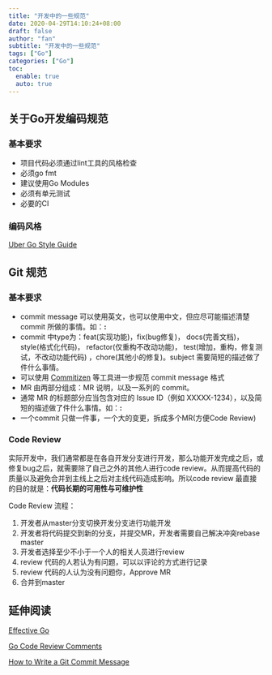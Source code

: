 ```yaml
---
title: "开发中的一些规范"
date: 2020-04-29T14:10:24+08:00
draft: false
author: "fan"
subtitle: "开发中的一些规范"
tags: ["Go"]
categories: ["Go"]
toc:
  enable: true
  auto: true
---
```


## 关于Go开发编码规范

### 基本要求

* 项目代码必须通过lint工具的风格检查
* 必须go fmt
* 建议使用Go Modules
* 必须有单元测试
* 必要的CI

### 编码风格

[Uber Go Style Guide](https://github.com/uber-go/guide/blob/master/style.md)

## Git 规范

### 基本要求

* commit message 可以使用英文，也可以使用中文，但应尽可能描述清楚 commit 所做的事情。如：**<type>: <subject>**
* commit 中type为：feat(实现功能)，fix(bug修复)， docs(完善文档)，style(格式化代码)， refactor(仅重构不改动功能)， test(增加，重构，修复测试，不改动功能代码) ，chore(其他小的修复)。subject 需要简短的描述做了件什么事情。
* 可以使用 [Commitizen](http://commitizen.github.io/cz-cli/) 等工具进一步规范 commit message 格式
* MR 由两部分组成：MR 说明，以及一系列的 commit。
* 通常 MR 的标题部分应当包含对应的 Issue ID（例如 XXXXX-1234），以及简短的描述做了件什么事情。如：**<issue>: <subject>**
* 一个commit 只做一件事，一个大的变更，拆成多个MR(方便Code Review)

### Code Review

实际开发中，我们通常都是在各自开发分支进行开发，那么功能开发完成之后，或修复bug之后，就需要除了自己之外的其他人进行code review。从而提高代码的质量以及避免合并到主线上之后对主线代码造成影响。所以code review 最直接的目的就是：**代码长期的可用性与可维护性**

Code Review 流程：

1. 开发者从master分支切换开发分支进行功能开发
2. 开发者将代码提交到新的分支，并提交MR，开发者需要自己解决冲突rebase master
3. 开发者选择至少不小于一个人的相关人员进行review
4. review 代码的人若认为有问题，可以以评论的方式进行记录
5. review 代码的人认为没有问题你，Approve MR
6. 合并到master


## 延伸阅读

[Effective Go](https://golang.org/doc/effective_go.html)

[Go Code Review Comments](https://github.com/golang/go/wiki/CodeReviewComments#go-code-review-comments)

[How to Write a Git Commit Message](https://chris.beams.io/posts/git-commit/)